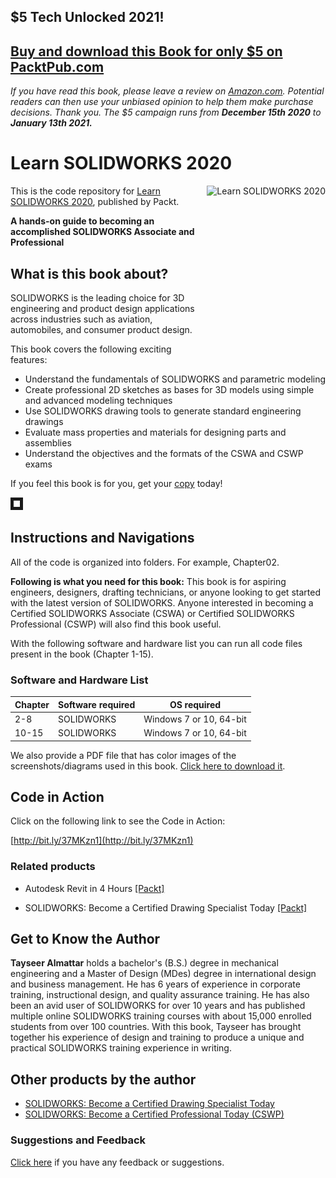 ## $5 Tech Unlocked 2021!
[Buy and download this Book for only $5 on PacktPub.com](https://www.packtpub.com/product/learn-solidworks-2020/9781789804102)
-----
*If you have read this book, please leave a review on [Amazon.com](https://www.amazon.com/gp/product/1789804108).     Potential readers can then use your unbiased opinion to help them make purchase decisions. Thank you. The $5 campaign         runs from __December 15th 2020__ to __January 13th 2021.__*

# Learn SOLIDWORKS 2020

<a href="https://www.packtpub.com/business-other/learn-solidworks-2020?utm_source=github&utm_medium=repository&utm_campaign=978-1-78980-410-2"><img src="https://www.packtpub.com/media/catalog/product/cache/e4d64343b1bc593f1c5348fe05efa4a6/9/7/9781789804102-original.png" alt="Learn SOLIDWORKS 2020" height="256px" align="right"></a>

This is the code repository for [Learn SOLIDWORKS 2020](https://www.packtpub.com/business-other/learn-solidworks-2020?utm_source=github&utm_medium=repository&utm_campaign=978-1-78980-410-2), published by Packt.

**A hands-on guide to becoming an accomplished SOLIDWORKS Associate and Professional**

## What is this book about?
SOLIDWORKS is the leading choice for 3D engineering and product design applications across industries such as aviation, automobiles, and consumer product design.

This book covers the following exciting features:
* Understand the fundamentals of SOLIDWORKS and parametric modeling
* Create professional 2D sketches as bases for 3D models using simple and advanced modeling techniques
* Use SOLIDWORKS drawing tools to generate standard engineering drawings
* Evaluate mass properties and materials for designing parts and assemblies
* Understand the objectives and the formats of the CSWA and CSWP exams

If you feel this book is for you, get your [copy](https://www.amazon.com/dp/1789804108) today!

<a href="https://www.packtpub.com/?utm_source=github&utm_medium=banner&utm_campaign=GitHubBanner"><img src="https://raw.githubusercontent.com/PacktPublishing/GitHub/master/GitHub.png" 
alt="https://www.packtpub.com/" border="5" /></a>

## Instructions and Navigations
All of the code is organized into folders. For example, Chapter02.

**Following is what you need for this book:**
This book is for aspiring engineers, designers, drafting technicians, or anyone looking to get started with the latest version of SOLIDWORKS. Anyone interested in becoming a Certified SOLIDWORKS Associate (CSWA) or Certified SOLIDWORKS Professional (CSWP) will also find this book useful.

With the following software and hardware list you can run all code files present in the book (Chapter 1-15).

### Software and Hardware List

| Chapter  | Software required                   | OS required                        |
| -------- | ------------------------------------| -----------------------------------|
| 2-8      | SOLIDWORKS                          | Windows 7 or 10, 64-bit            |
| 10-15    | SOLIDWORKS                          | Windows 7 or 10, 64-bit            |


We also provide a PDF file that has color images of the screenshots/diagrams used in this book. [Click here to download it](https://static.packt-cdn.com/downloads/9781789804102_ColorImages.pdf).

## Code in Action

Click on the following link to see the Code in Action:

[http://bit.ly/37MKzn1](http://bit.ly/37MKzn1)

### Related products
* Autodesk Revit in 4 Hours [[Packt]](https://www.packtpub.com/business/autodesk-revit-4-hours-video?utm_source=github&utm_medium=repository&utm_campaign=9781838551728)

* SOLIDWORKS: Become a Certified Drawing Specialist Today [[Packt]](https://www.packtpub.com/programming/solidworks-become-a-certified-drawing-specialist-today-video?utm_source=github&utm_medium=repository&utm_campaign=9781839218507)

## Get to Know the Author
**Tayseer Almattar**
holds a bachelor's (B.S.) degree in mechanical engineering and a Master of Design (MDes) degree in international design and business management. He has 6 years of experience in corporate training, instructional design, and quality assurance training. He has also been an avid user of SOLIDWORKS for over 10 years and has published multiple online SOLIDWORKS training courses with about 15,000 enrolled students from over 100 countries. With this book, Tayseer has brought together his experience of design and training to produce a unique and practical SOLIDWORKS training experience in writing.



## Other products by the author
* [SOLIDWORKS: Become a Certified Drawing Specialist Today](https://www.packtpub.com/programming/solidworks-become-a-certified-drawing-specialist-today-video?utm_source=github&utm_medium=repository&utm_campaign=9781839218507)
* [SOLIDWORKS: Become a Certified Professional Today (CSWP)](https://www.packtpub.com/business-other/solidworks-become-a-certified-professional-today-cswp-video?utm_source=github&utm_medium=repository&utm_campaign=9781838983666)

### Suggestions and Feedback
[Click here](https://docs.google.com/forms/d/e/1FAIpQLSdy7dATC6QmEL81FIUuymZ0Wy9vH1jHkvpY57OiMeKGqib_Ow/viewform) if you have any feedback or suggestions.

